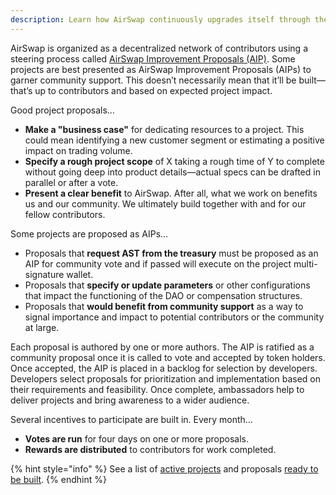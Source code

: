 ```yaml
---
description: Learn how AirSwap continuously upgrades itself through the community
---
```


AirSwap is organized as a decentralized network of contributors using a steering process called [AirSwap Improvement Proposals (AIP)](https://github.com/airswap/AIPs/issues/1). Some projects are best presented as AirSwap Improvement Proposals (AIPs) to garner community support. This doesn’t necessarily mean that it’ll be built—that’s up to contributors and based on expected project impact.

Good project proposals…

- **Make a "business case"** for dedicating resources to a project. This could mean identifying a new customer segment or estimating a positive impact on trading volume.
- **Specify a rough project scope** of X taking a rough time of Y to complete without going deep into product details—actual specs can be drafted in parallel or after a vote.
- **Present a clear benefit** to AirSwap. After all, what we work on benefits us and our community. We ultimately build together with and for our fellow contributors.

Some projects are proposed as AIPs…

- Proposals that **request AST from the treasury** must be proposed as an AIP for community vote and if passed will execute on the project multi-signature wallet.
- Proposals that **specify or update parameters** or other configurations that impact the functioning of the DAO or compensation structures.
- Proposals that **would benefit from community support** as a way to signal importance and impact to potential contributors or the community at large.

Each proposal is authored by one or more authors. The AIP is ratified as a community proposal once it is called to vote and accepted by token holders. Once accepted, the AIP is placed in a backlog for selection by developers. Developers select proposals for prioritization and implementation based on their requirements and feasibility. Once complete, ambassadors help to deliver projects and bring awareness to a wider audience.

Several incentives to participate are built in. Every month…

- **Votes are run** for four days on one or more proposals.
- **Rewards are distributed** to contributors for work completed.

{% hint style="info" %}
See a list of [active projects](https://github.com/orgs/airswap/projects) and proposals [ready to be built](https://github.com/airswap/AIPs/issues).
{% endhint %}
